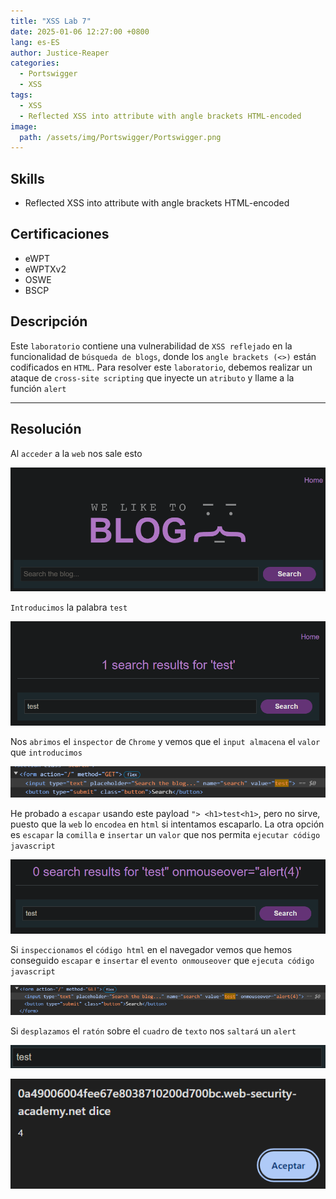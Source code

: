 ```yaml
---
title: "XSS Lab 7"
date: 2025-01-06 12:27:00 +0800
lang: es-ES
author: Justice-Reaper
categories:
  - Portswigger
  - XSS
tags:
  - XSS
  - Reflected XSS into attribute with angle brackets HTML-encoded
image:
  path: /assets/img/Portswigger/Portswigger.png
---
```


## Skills

- Reflected XSS into attribute with angle brackets HTML-encoded

## Certificaciones

- eWPT
- eWPTXv2
- OSWE
- BSCP
  
## Descripción

Este `laboratorio` contiene una vulnerabilidad de `XSS reflejado` en la funcionalidad de `búsqueda de blogs`, donde los `angle brackets (<>)` están codificados en `HTML`. Para resolver este `laboratorio`, debemos realizar un ataque de `cross-site scripting` que inyecte un `atributo` y llame a la función `alert`

---

## Resolución

Al `acceder` a la `web` nos sale esto

![](/assets/img/XSS-Lab-7/image_1.png)

`Introducimos` la palabra `test`

![](/assets/img/XSS-Lab-7/image_2.png)

Nos `abrimos` el `inspector` de `Chrome` y vemos que el `input almacena` el `valor` que `introducimos`

![](/assets/img/XSS-Lab-7/image_3.png)

He probado a `escapar` usando este payload `"> <h1>test<h1>`, pero no sirve, puesto que la `web` lo `encodea` en `html` si intentamos escaparlo. La otra opción es `escapar` la `comilla` e `insertar` un `valor` que nos permita `ejecutar código javascript`

![](/assets/img/XSS-Lab-7/image_4.png)

Si `inspeccionamos` el `código html` en el navegador vemos que hemos conseguido `escapar` e `insertar` el `evento onmouseover` que `ejecuta código javascript`

![](/assets/img/XSS-Lab-7/image_5.png)

Si `desplazamos` el `ratón` sobre el `cuadro` de `texto` nos `saltará` un `alert`

![](/assets/img/XSS-Lab-7/image_6.png)

![](/assets/img/XSS-Lab-7/image_7.png)


